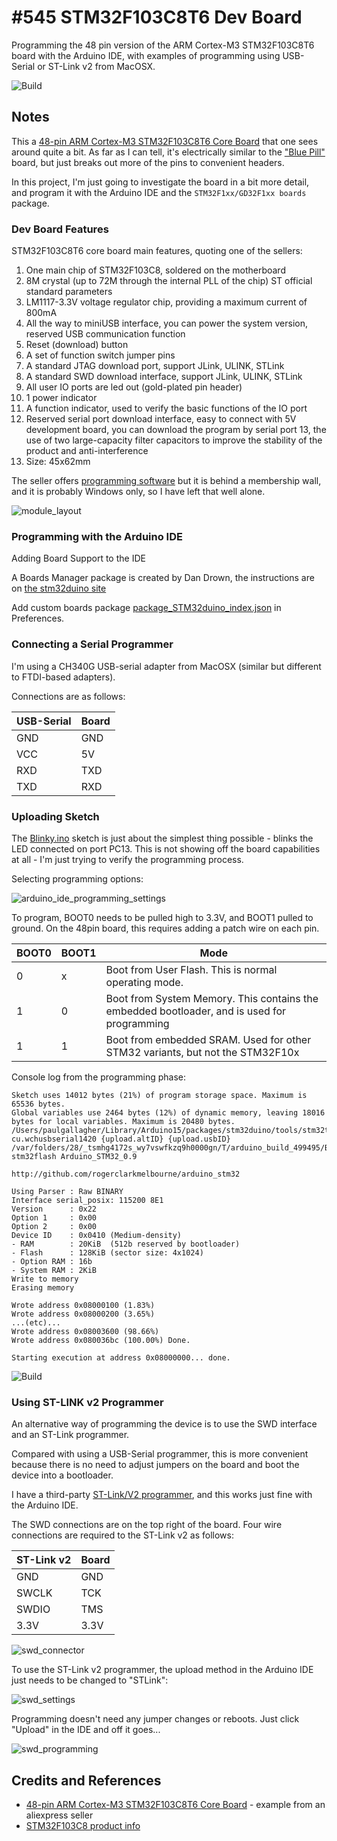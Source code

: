 # #545 STM32F103C8T6 Dev Board

Programming the 48 pin version of the ARM Cortex-M3 STM32F103C8T6 board with the Arduino IDE,
with examples of programming using USB-Serial or ST-Link v2 from MacOSX.

![Build](./assets/48pinDevBoard_build.jpg?raw=true)

## Notes

This a [48-pin ARM Cortex-M3 STM32F103C8T6 Core Board](https://www.aliexpress.com/item/32952591766.html) that one sees around quite a bit.
As far as I can tell, it's electrically similar to the ["Blue Pill"](../BluePill) board, but just breaks out more of the pins to
convenient headers.

In this project, I'm just going to investigate the board in a bit more detail, and program it with the Arduino IDE
and the `STM32F1xx/GD32F1xx boards` package.

### Dev Board Features

STM32F103C8T6 core board main features, quoting one of the sellers:

1. One main chip of STM32F103C8, soldered on the motherboard
2. 8M crystal (up to 72M through the internal PLL of the chip) ST official standard parameters
3. LM1117-3.3V voltage regulator chip, providing a maximum current of 800mA
4. All the way to miniUSB interface, you can power the system version, reserved USB communication function
5. Reset (download) button
6. A set of function switch jumper pins
7. A standard JTAG download port, support JLink, ULINK, STLink
8. A standard SWD download interface, support JLink, ULINK, STLink
9. All user IO ports are led out (gold-plated pin header)
10. 1 power indicator
11. A function indicator, used to verify the basic functions of the IO port
12. Reserved serial port download interface, easy to connect with 5V development board, you can download the program by serial port
13, the use of two large-capacity filter capacitors to improve the stability of the product and anti-interference
14. Size: 45x62mm

The seller offers [programming software](https://pan.baidu.com/s/1o8wTzp4) but it is behind a membership wall, and it is probably Windows only,
so I have left that well alone.

![module_layout](./assets/module_layout.jpg?raw=true)

### Programming with the Arduino IDE

Adding Board Support to the IDE

A Boards Manager package is created by Dan Drown, the instructions are on
[the stm32duino site](http://wiki.stm32duino.com/index.php?title=Boards_Manager_package)

Add custom boards package [package_STM32duino_index.json](http://dan.drown.org/stm32duino/package_STM32duino_index.json) in Preferences.

### Connecting a Serial Programmer

I'm using a CH340G USB-serial adapter from MacOSX (similar but different to FTDI-based adapters).

Connections are as follows:

| USB-Serial | Board    |
|------------|----------|
|  GND       |  GND     |
|  VCC       |  5V      |
|  RXD       |  TXD     |
|  TXD       |  RXD     |

### Uploading Sketch

The [Blinky.ino](./Blinky/Blinky.ino) sketch is just about the simplest thing possible - blinks the LED connected on port PC13.
This is not showing off the board capabilities at all - I'm just trying to verify the programming process.

Selecting programming options:

![arduino_ide_programming_settings](./assets/arduino_ide_programming_settings.png?raw=true)

To program, BOOT0 needs to be pulled high to 3.3V, and BOOT1 pulled to ground.
On the 48pin board, this requires adding a patch wire on each pin.

| BOOT0 | BOOT1 | Mode |
|-------|-------|------|
| 0     | x     | Boot from User Flash. This is normal operating mode. |
| 1     | 0     | Boot from System Memory. This contains the embedded bootloader, and is used for programming |
| 1     | 1     | Boot from embedded SRAM. Used for other STM32 variants, but not the STM32F10x |

Console log from the programming phase:

```
Sketch uses 14012 bytes (21%) of program storage space. Maximum is 65536 bytes.
Global variables use 2464 bytes (12%) of dynamic memory, leaving 18016 bytes for local variables. Maximum is 20480 bytes.
/Users/paulgallagher/Library/Arduino15/packages/stm32duino/tools/stm32tools/2018.4.29/macosx/serial_upload cu.wchusbserial1420 {upload.altID} {upload.usbID} /var/folders/28/_tsmhg4172s_wy7vswfkzq9h0000gn/T/arduino_build_499495/Blinky.ino.bin
stm32flash Arduino_STM32_0.9

http://github.com/rogerclarkmelbourne/arduino_stm32

Using Parser : Raw BINARY
Interface serial_posix: 115200 8E1
Version      : 0x22
Option 1     : 0x00
Option 2     : 0x00
Device ID    : 0x0410 (Medium-density)
- RAM        : 20KiB  (512b reserved by bootloader)
- Flash      : 128KiB (sector size: 4x1024)
- Option RAM : 16b
- System RAM : 2KiB
Write to memory
Erasing memory

Wrote address 0x08000100 (1.83%)
Wrote address 0x08000200 (3.65%)
...(etc)...
Wrote address 0x08003600 (98.66%)
Wrote address 0x080036bc (100.00%) Done.

Starting execution at address 0x08000000... done.
```

![Build](./assets/48pinDevBoard_build.jpg?raw=true)

### Using ST-LINK v2 Programmer

An alternative way of programming the device is to use the SWD interface and an ST-Link programmer.

Compared with using a USB-Serial programmer, this is more convenient because there is no need
to adjust jumpers on the board and boot the device into a bootloader.

I have a third-party [ST-Link/V2 programmer](https://www.aliexpress.com/item/32867333890.html), and this works just fine
with the Arduino IDE.

The SWD connections are on the top right of the board. Four wire connections are required to the ST-Link v2 as follows:

| ST-Link v2 | Board    |
|------------|----------|
|  GND       |  GND     |
|  SWCLK     |  TCK     |
|  SWDIO     |  TMS     |
|  3.3V      |  3.3V    |

![swd_connector](./assets/swd_connector.jpg?raw=true)

To use the ST-Link v2 programmer, the upload method in the Arduino IDE just needs to be changed to "STLink":

![swd_settings](./assets/swd_settings.png?raw=true)

Programming doesn't need any jumper changes or reboots. Just click "Upload" in the IDE and off it goes...

![swd_programming](./assets/swd_programming.png?raw=true)

## Credits and References

* [48-pin ARM Cortex-M3 STM32F103C8T6 Core Board](https://www.aliexpress.com/item/32952591766.html) - example from an aliexpress seller
* [STM32F103C8 product info](https://www.st.com/content/st_com/en/products/microcontrollers-microprocessors/stm32-32-bit-arm-cortex-mcus/stm32-mainstream-mcus/stm32f1-series/stm32f103/stm32f103c8.html)
